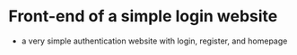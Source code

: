 # Front-end of a simple login website
- a very simple authentication website with login, register, and homepage
